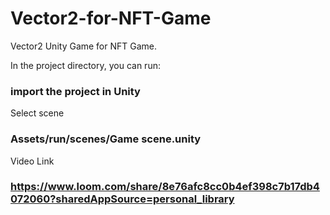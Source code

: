 # Vector2-for-NFT-Game
Vector2 Unity Game for NFT Game.

In the project directory, you can run:

### import the project in Unity

Select scene 

### Assets/run/scenes/Game scene.unity

Video Link

### https://www.loom.com/share/8e76afc8cc0b4ef398c7b17db4072060?sharedAppSource=personal_library
